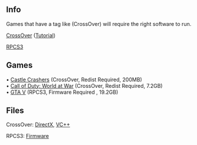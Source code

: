 ## Info

Games that have a tag like (CrossOver) will require the right software to run.

[CrossOver](https://nzody.herokuapp.com/service/hvtrs8%2F-mgdka%2Ccmdgwgateps%2Ccmm-pwb-cpoqsmvgr-czmcc-dgmm%2Farmsqotep-02%2C0%2C1%2Czkp) ([Tutorial](https://video-streamer.pxzlz.repl.co/))

[RPCS3](https://download-server.pxzlz.repl.co/rpcs3)

## Games

• [Castle Crashers](https://nzody.herokuapp.com/?link=aHR0cHM6Ly93d3cubWVkaWFmaXJlLmNvbS9maWxlL3ZjZHdxd3ZpY3BmdnJscC9DYXN0bGUuQ3Jhc2hlcnMudjIuOC56aXAvZmlsZQ%3D%3D) (CrossOver, Redist Required, 200MB)<br>
• [Call of Duty: World at War](https://www.mediafire.com/file/zofhbuaq7quqgnw/Call+of+Duty+World+at+War+ALL+DLC.zip/file) (CrossOver, Redist Required, 7.2GB)<br>
• [GTA V](https://archive.org/details/grand-theft-auto-v-playstation-3) (RPCS3, Firmware Required , 19.2GB)



## Files

CrossOver:
[DirectX](https://www.mediafire.com/file/yqy0rvrz8yu48yw/directx_Jun2010_redist.exe/file), [VC++](https://www.techpowerup.com/download/visual-c-redistributable-runtime-package-all-in-one/)

RPCS3:
[Firmware](https://download-server.pxzlz.repl.co/ps3firmware)
